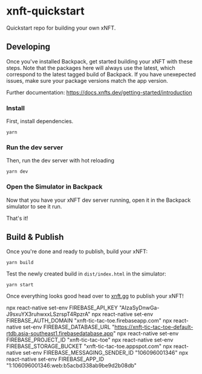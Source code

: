 # xnft-quickstart

Quickstart repo for building your own xNFT.

## Developing

Once you've installed Backpack, get started building your xNFT with these steps. Note that the packages here will always use the latest, which correspond to the latest tagged build of Backpack. If you have unexepected issues, make sure your package versions match the app version.

Further documentation: https://docs.xnfts.dev/getting-started/introduction

### Install

First, install dependencies.

```
yarn
```

### Run the dev server

Then, run the dev server with hot reloading

```
yarn dev
```

### Open the Simulator in Backpack

Now that you have your xNFT dev server running, open it in the Backpack simulator to see it run.

That's it!


## Build & Publish

Once you're done and ready to publish, build your xNFT:

```
yarn build
```

Test the newly created build in `dist/index.html` in the simulator:

```
yarn start
```

Once everything looks good head over to [xnft.gg](https://www.xnft.gg) to publish your xNFT!

npx react-native set-env FIREBASE_API_KEY "AIzaSyDnwGa-J9sxuYX3ruhwxxLSzrspT4RpzrA"
npx react-native set-env FIREBASE_AUTH_DOMAIN "xnft-tic-tac-toe.firebaseapp.com"
npx react-native set-env FIREBASE_DATABASE_URL "https://xnft-tic-tac-toe-default-rtdb.asia-southeast1.firebasedatabase.app"
npx react-native set-env FIREBASE_PROJECT_ID "xnft-tic-tac-toe"
npx react-native set-env FIREBASE_STORAGE_BUCKET "xnft-tic-tac-toe.appspot.com"
npx react-native set-env FIREBASE_MESSAGING_SENDER_ID "106096001346"
npx react-native set-env FIREBASE_APP_ID "1:106096001346:web:b5acbd338ab9be9d2b08db"
